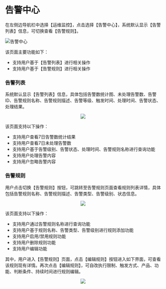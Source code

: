 # 告警中心

在左侧边导航栏中选择【运维监控】，点击选择【告警中心】，系统默认显示【告警列表】信息，可切换查看【告警规则】。

![告警中心](/images\qinghua\device-management\alarm-center.png)

该页面主要功能如下：

- 支持用户基于【告警列表】进行相关操作
- 支持用户基于【告警规则】进行相关操作

### 告警列表

系统默认显示【告警列表】信息，具体包括告警数统计图、未处理告警数、告警ID、告警规则名称、告警规则描述、告警等级、触发时间、处理时间、告警状态、处理结果。

<div align=center><img src ="/images\qinghua\device-management\alarm-list.png"/></div>

该页面支持以下操作：

- 支持用户查看7日告警数统计结果
- 支持用户查看7日未处理告警数
- 支持用户基于告警级别、告警状态、处理时间、告警规则名称进行查询功能
- 支持用户处理告警内容
- 支持用户忽略告警内容

### 告警规则

用户点击切换【告警规则】按钮，可跳转至告警规则页面查看规则列表详情，具体包括告警规则名称、告警规则描述、告警类型、告警级别、状态信息。

<div align=center><img src ="/images\qinghua\device-management\alarm-rule.png"/></div>

该页面支持以下操作：

- 支持用户通过告警规则名称进行查询功能
- 支持用户基于规则名称、告警类型、告警级别进行规则添加功能
- 支持用户启用/禁用规则功能
- 支持用户删除规则功能
- 支持用户编辑功能

其中，用户进入【告警规则】页面，点击【编辑规则】按钮进入如下界面，可查看该规则现有详情。再次点击【编辑规则】，可自改执行限制、触发方式、产品、功能、判断条件、持续时间进行规则编辑。

<div align=center><img src ="/images\qinghua\device-management\alarm-rule-edit.png"/></div>